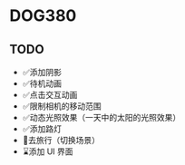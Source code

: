 # DOG380

## TODO

* ✅添加阴影
* ✅待机动画
* ✅点击交互动画
* ✅限制相机的移动范围
* ✅动态光照效果（一天中的太阳的光照效果）
* ✅添加路灯
* 🔨去旅行（切换场景）
* ⌛️添加 UI 界面